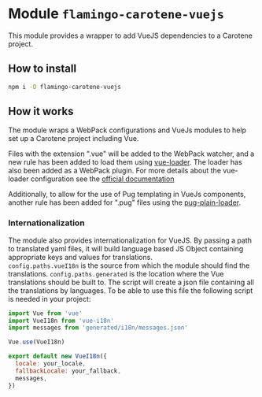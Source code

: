 # Module `flamingo-carotene-vuejs`

This module provides a wrapper to add VueJS dependencies to a Carotene project.

## How to install

```bash
npm i -D flamingo-carotene-vuejs
```

## How it works

The module wraps a WebPack configurations and VueJs modules to help set up a Carotene project including Vue.

Files with the extension ".vue" will be added to the WebPack watcher, and a new rule has been added to load them using [vue-loader](https://www.npmjs.com/package/vue-loader). The loader has also been added as a WebPack plugin. For more details about the vue-loader configuration see the [official documentation](https://vue-loader.vuejs.org/guide/)

Additionally, to allow for the use of Pug templating in VueJs components, another rule has been added for ".pug" files using the [pug-plain-loader](https://www.npmjs.com/package/pug-plain-loader).
 
### Internationalization
The module also provides internationalization for VueJS. By passing a path to translated yaml files, it will build language based JS Object containing appropriate keys and values for translations.  
```config.paths.vueI18n``` is the source from which the module should find the translations.
```config.paths.generated``` is the location where the Vue translations should be built to.
The script will create a json file containing all the translations by languages. To be able to use this file the following script is needed in your project:
```javascript
import Vue from 'vue'
import VueI18n from 'vue-i18n'
import messages from 'generated/i18n/messages.json'

Vue.use(VueI18n)

export default new VueI18n({
  locale: your_locale,
  fallbackLocale: your_fallback,
  messages,
})
```
